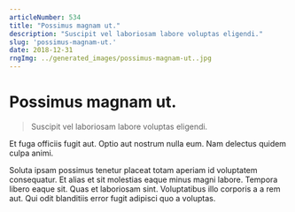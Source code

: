 ```yaml
---
articleNumber: 534
title: "Possimus magnam ut."
description: "Suscipit vel laboriosam labore voluptas eligendi."
slug: 'possimus-magnam-ut.'
date: 2018-12-31
rngImg: ../generated_images/possimus-magnam-ut..jpg
---
```


# Possimus magnam ut.

> Suscipit vel laboriosam labore voluptas eligendi.

Et fuga officiis fugit aut. Optio aut nostrum nulla eum. Nam delectus quidem culpa animi.
 Soluta ipsam possimus tenetur placeat totam aperiam id voluptatem consequatur. Et alias et sit molestias eaque minus magni labore. Tempora libero eaque sit. Quas et laboriosam sint. Voluptatibus illo corporis a a rem aut. Qui odit blanditiis error fugit adipisci quo a voluptas.
